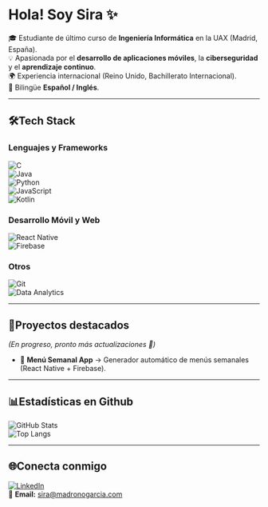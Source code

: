 # Hola! Soy Sira ✨

🎓 Estudiante de último curso de **Ingeniería Informática** en la UAX (Madrid, España).  
💡 Apasionada por el **desarrollo de aplicaciones móviles**, la **ciberseguridad** y el **aprendizaje continuo**.  
🌍 Experiencia internacional (Reino Unido, Bachillerato Internacional).  
🔹 Bilingüe **Español / Inglés**.  

---

## 🛠️Tech Stack

### Lenguajes y Frameworks
![C](https://img.shields.io/badge/C-00599C?style=for-the-badge&logo=c&logoColor=white)  
![Java](https://img.shields.io/badge/Java-ED8B00?style=for-the-badge&logo=openjdk&logoColor=white)  
![Python](https://img.shields.io/badge/Python-3776AB?style=for-the-badge&logo=python&logoColor=white)  
![JavaScript](https://img.shields.io/badge/JavaScript-F7DF1E?style=for-the-badge&logo=javascript&logoColor=black)  
![Kotlin](https://img.shields.io/badge/Kotlin-0095D5?style=for-the-badge&logo=kotlin&logoColor=white)  

### Desarrollo Móvil y Web
![React Native](https://img.shields.io/badge/React_Native-61DAFB?style=for-the-badge&logo=react&logoColor=black)  
![Firebase](https://img.shields.io/badge/Firebase-FFCA28?style=for-the-badge&logo=firebase&logoColor=black)  

### Otros
![Git](https://img.shields.io/badge/Git-F05032?style=for-the-badge&logo=git&logoColor=white)  
![Data Analytics](https://img.shields.io/badge/Data_Analytics-4285F4?style=for-the-badge&logo=googlecloud&logoColor=white)  

---

## 📌Proyectos destacados
*(En progreso, pronto más actualizaciones 🚧)*  

- 📱 **Menú Semanal App** → Generador automático de menús semanales (React Native + Firebase).

---

## 📊Estadísticas en Github
![GitHub Stats](https://github-readme-stats.vercel.app/api?username=siraglez&show_icons=true&theme=tokyonight)  
![Top Langs](https://github-readme-stats.vercel.app/api/top-langs/?username=siraglez&layout=compact&theme=tokyonight) 

---

## 🌐Conecta conmigo
[![LinkedIn](https://img.shields.io/badge/LinkedIn-0A66C2?style=for-the-badge&logo=linkedin&logoColor=white)](https://www.linkedin.com/in/tu-linkedin)  
📩 **Email:** sira@madronogarcia.com 


